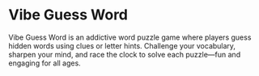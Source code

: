 # Vibe Guess Word

Vibe Guess Word is an addictive word puzzle game where players guess hidden words using clues or letter hints. Challenge your vocabulary, sharpen your mind, and race the clock to solve each puzzle—fun and engaging for all ages.